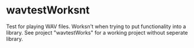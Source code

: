 # wavtestWorksnt
Test for playing WAV files. Worksn't when trying to put functionality into a library.
See project "wavtestWorks" for a working project without seperate library.
